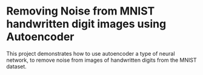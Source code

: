 # Removing Noise from MNIST handwritten digit images using Autoencoder

This project demonstrates how to use autoencoder a type of neural network, to remove noise from images of handwritten digits from the MNIST dataset. 
